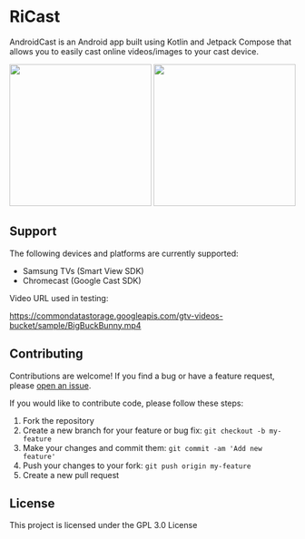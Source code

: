 # RiCast

AndroidCast is an Android app built using Kotlin and Jetpack Compose that allows you to easily cast online videos/images to your cast device.

<img src="screenshot-1.png" width="250"> <img src="screenshot-2.png" width="250">

## Support

The following devices and platforms are currently supported:

- Samsung TVs (Smart View SDK)
- Chromecast (Google Cast SDK)

Video URL used in testing:

https://commondatastorage.googleapis.com/gtv-videos-bucket/sample/BigBuckBunny.mp4

## Contributing

Contributions are welcome! If you find a bug or have a feature request, please [open an issue](https://github.com/fast4x/RiCast/issues/new).

If you would like to contribute code, please follow these steps:

1. Fork the repository
2. Create a new branch for your feature or bug fix: `git checkout -b my-feature`
3. Make your changes and commit them: `git commit -am 'Add new feature'`
4. Push your changes to your fork: `git push origin my-feature`
5. Create a new pull request

## License

This project is licensed under the GPL 3.0 License
